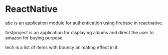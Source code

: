 # ReactNative
abc is an application module for authentication using firebase in reactnative.

firstproject is an application for displaying albums and direct the user to amazon for buying purpose.

tech is a list of items with bouncy animating effect in it.
